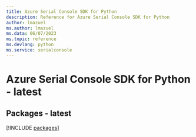 ```yaml
---
title: Azure Serial Console SDK for Python
description: Reference for Azure Serial Console SDK for Python
author: lmazuel
ms.author: lmazuel
ms.data: 06/07/2023
ms.topic: reference
ms.devlang: python
ms.service: serialconsole
---
```

# Azure Serial Console SDK for Python - latest
## Packages - latest
[!INCLUDE [packages](serial-console-index.md)]